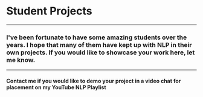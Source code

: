 # Student Projects
---

### I've been fortunate to have some amazing students over the years. I hope that many of them have kept up with NLP in their own projects. If you would like to showcase your work here, let me know. 
---
#### Contact me if you would like to demo your project in a video chat for placement on my YouTube NLP Playlist
